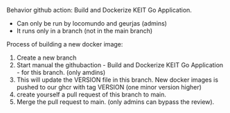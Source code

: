 Behavior github action: Build and Dockerize KEIT Go Application.
- Can only be run by locomundo and geurjas (admins)
- It runs only in a branch (not in the main branch)

Process of building a new docker image:

1. Create a new branch
2. Start manual the githubaction - Build and Dockerize KEIT Go Application - for this branch. (only amdins)
3. This will update the VERSION file in this branch. New docker images is pushed to our ghcr with tag VERSION (one minor version higher)
4. create yourself a pull request of this branch to main.
5. Merge the pull request to main. (only admins can bypass the review).
